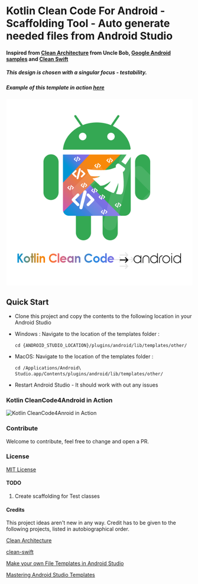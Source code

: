 #  Kotlin Clean Code For Android - Scaffolding Tool - Auto generate needed files from Android Studio
#### Inspired from [Clean Architecture][1] from Uncle Bob, [Google Android samples][3]  and [Clean Swift][2]
##### This design is chosen with a singular focus - testability.
##### Example of this template in action [here][5]

![Kotlin Clean4Android Image][9]

## Quick Start
*  Clone this project and copy the contents to the following location in your Android Studio

* Windows : Navigate to the location of the templates folder :  
  ```
  cd {ANDROID_STUDIO_LOCATION}/plugins/android/lib/templates/other/
  ```

* MacOS:  Navigate to the location of the templates folder :

  ```  
  cd /Applications/Android\ Studio.app/Contents/plugins/android/lib/templates/other/
  ```

*  Restart Android Studio - It should work with out any issues


### Kotlin CleanCode4Android in Action

![Kotlin CleanCode4Anroid in Action][8]


### Contribute
Welcome to contribute, feel free to change and open a PR.

### License
[MIT License][6]

#### TODO
1. Create scaffolding for Test classes



#### Credits
This project ideas aren't new in any way. Credit has to be given to the following projects, listed in autobiographical order.

[Clean Architecture][1]

[clean-swift][2]

[Make your own File Templates in Android Studio][4]

[Mastering Android Studio Templates][7]



[1]: https://8thlight.com/blog/uncle-bob/2012/08/13/the-clean-architecture.html
[2]: http://clean-swift.com
[3]: https://github.com/googlesamples/android-testing
[4]: https://riggaroo.co.za/custom-file-templates-android-studio/
[5]: https://github.com/kmmraj/KotlinCleanCode4Android
[6]: ./LICENSE
[7]: https://medium.com/androidstarters/mastering-android-studio-templates-ed8fdd98cb78
[8]: https://cdn-images-1.medium.com/max/1600/1*uA1xYKC7IOULz0uw6AI55g.gif
[9]:./acc_android_studio.png
